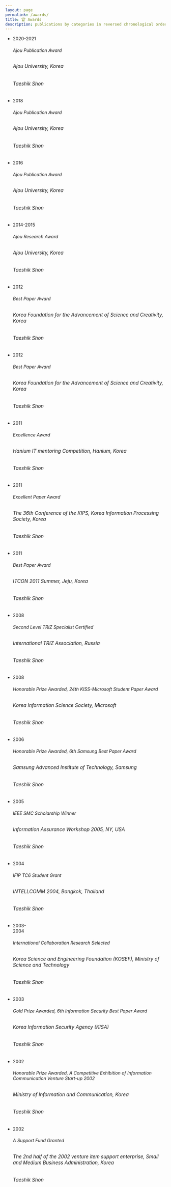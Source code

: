 ```yaml
---
layout: page
permalink: /awards/
title: 🏆 Awards
description: publications by categories in reversed chronological order. generated by jekyll-scholar.
---
```

<div class="cv">
<div class="card mt-3 p-3">
    <ul class="card-text font-weight-light list-group list-group-flush">
        <li class="list-group-item">
            <div class="row">
                <div class="col-xs-2 cl-sm-2 col-md-2 text-center" style="width: 75px;">
                    <span class="badge font-weight-bold primary-color-dark text-uppercase align-middle" style="min-width: 75px;">
                        2020-2021
                    </span>
                </div>
                <div class="col-xs-10 cl-sm-10 col-md-10 mt-2 mt-md-0">
                    <h6 class="title font-weight-bold ml-1 ml-md-4">
                        Ajou Publication Award
                    </h6>
                    <h6 class="ml-1 ml-md-4" style="font-size: 0.95rem;">Ajou University, Korea</h6>
                    <h6 class="ml-1 ml-md-4" style="font-size: 0.95rem; font-style: italic;">Taeshik Shon</h6>
                </div>
            </div>
        </li>
        <li class="list-group-item">
            <div class="row">
                <div class="col-xs-2 cl-sm-2 col-md-2 text-center" style="width: 75px;">
                    <span class="badge font-weight-bold primary-color-dark text-uppercase align-middle" style="min-width: 75px;">
                        2018
                    </span>
                </div>
                <div class="col-xs-10 cl-sm-10 col-md-10 mt-2 mt-md-0">
                    <h6 class="title font-weight-bold ml-1 ml-md-4">
                        Ajou Publication Award
                    </h6>
                    <h6 class="ml-1 ml-md-4" style="font-size: 0.95rem;">Ajou University, Korea</h6>
                    <h6 class="ml-1 ml-md-4" style="font-size: 0.95rem; font-style: italic;">Taeshik Shon</h6>
                </div>
            </div>
        </li>
        <li class="list-group-item">
            <div class="row">
                <div class="col-xs-2 cl-sm-2 col-md-2 text-center" style="width: 75px;">
                    <span class="badge font-weight-bold primary-color-dark text-uppercase align-middle" style="min-width: 75px;">
                        2016
                    </span>
                </div>
                <div class="col-xs-10 cl-sm-10 col-md-10 mt-2 mt-md-0">
                    <h6 class="title font-weight-bold ml-1 ml-md-4">
                        Ajou Publication Award
                    </h6>
                    <h6 class="ml-1 ml-md-4" style="font-size: 0.95rem;">Ajou University, Korea</h6>
                    <h6 class="ml-1 ml-md-4" style="font-size: 0.95rem; font-style: italic;">Taeshik Shon</h6>
                </div>
            </div>
        </li>
        <li class="list-group-item">
            <div class="row">
                <div class="col-xs-2 cl-sm-2 col-md-2 text-center" style="width: 75px;">
                    <span class="badge font-weight-bold primary-color-dark text-uppercase align-middle" style="min-width: 75px;">
                        2014-2015
                    </span>
                </div>
                <div class="col-xs-10 cl-sm-10 col-md-10 mt-2 mt-md-0">
                    <h6 class="title font-weight-bold ml-1 ml-md-4">
                        Ajou Research Award
                    </h6>
                    <h6 class="ml-1 ml-md-4" style="font-size: 0.95rem;">Ajou University, Korea</h6>
                    <h6 class="ml-1 ml-md-4" style="font-size: 0.95rem; font-style: italic;">Taeshik Shon</h6>
                </div>
            </div>
        </li>
        <li class="list-group-item">
            <div class="row">
                <div class="col-xs-2 cl-sm-2 col-md-2 text-center" style="width: 75px;">
                    <span class="badge font-weight-bold primary-color-dark text-uppercase align-middle" style="min-width: 75px;">
                        2012
                    </span>
                </div>
                <div class="col-xs-10 cl-sm-10 col-md-10 mt-2 mt-md-0">
                    <h6 class="title font-weight-bold ml-1 ml-md-4">
                        Best Paper Award
                    </h6>
                    <h6 class="ml-1 ml-md-4" style="font-size: 0.95rem;">Korea Foundation for the Advancement of Science and Creativity, Korea</h6>
                    <h6 class="ml-1 ml-md-4" style="font-size: 0.95rem; font-style: italic;">Taeshik Shon</h6>
                </div>
            </div>
        </li>
        <li class="list-group-item">
            <div class="row">
                <div class="col-xs-2 cl-sm-2 col-md-2 text-center" style="width: 75px;">
                    <span class="badge font-weight-bold primary-color-dark text-uppercase align-middle" style="min-width: 75px;">
                        2012
                    </span>
                </div>
                <div class="col-xs-10 cl-sm-10 col-md-10 mt-2 mt-md-0">
                    <h6 class="title font-weight-bold ml-1 ml-md-4">
                        Best Paper Award
                    </h6>
                    <h6 class="ml-1 ml-md-4" style="font-size: 0.95rem;">Korea Foundation for the Advancement of Science and Creativity, Korea</h6>
                    <h6 class="ml-1 ml-md-4" style="font-size: 0.95rem; font-style: italic;">Taeshik Shon</h6>
                </div>
            </div>
        </li>
        <li class="list-group-item">
            <div class="row">
                <div class="col-xs-2 cl-sm-2 col-md-2 text-center" style="width: 75px;">
                    <span class="badge font-weight-bold primary-color-dark text-uppercase align-middle" style="min-width: 75px;">
                        2011
                    </span>
                </div>
                <div class="col-xs-10 cl-sm-10 col-md-10 mt-2 mt-md-0">
                    <h6 class="title font-weight-bold ml-1 ml-md-4">
                        Excellence Award
                    </h6>
                    <h6 class="ml-1 ml-md-4" style="font-size: 0.95rem;">Hanium IT mentoring Competition, Hanium, Korea</h6>
                    <h6 class="ml-1 ml-md-4" style="font-size: 0.95rem; font-style: italic;">Taeshik Shon</h6>
                </div>
            </div>
        </li>
        <li class="list-group-item">
            <div class="row">
                <div class="col-xs-2 cl-sm-2 col-md-2 text-center" style="width: 75px;">
                    <!-- Add the year -->
                    <span class="badge font-weight-bold primary-color-dark text-uppercase align-middle" style="min-width: 75px;">
                        2011
                    </span>
                </div>
                <div class="col-xs-10 cl-sm-10 col-md-10 mt-2 mt-md-0">
                    <h6 class="title font-weight-bold ml-1 ml-md-4">
                        Excellent Paper Award
                    </h6>
                    <h6 class="ml-1 ml-md-4" style="font-size: 0.95rem;">The 36th Conference of the KIPS, Korea Information Processing Society, Korea</h6>
                    <h6 class="ml-1 ml-md-4" style="font-size: 0.95rem; font-style: italic;">Taeshik Shon</h6>
                </div>
            </div>
        </li>
        <li class="list-group-item">
            <div class="row">
                <div class="col-xs-2 cl-sm-2 col-md-2 text-center" style="width: 75px;">
                    <!-- Add the year -->
                    <span class="badge font-weight-bold primary-color-dark text-uppercase align-middle" style="min-width: 75px;">
                        2011
                    </span>
                </div>
                <div class="col-xs-10 cl-sm-10 col-md-10 mt-2 mt-md-0">
                    <h6 class="title font-weight-bold ml-1 ml-md-4">
                        Best Paper Award
                    </h6>
                    <h6 class="ml-1 ml-md-4" style="font-size: 0.95rem;">ITCON 2011 Summer, Jeju, Korea</h6>
                    <h6 class="ml-1 ml-md-4" style="font-size: 0.95rem; font-style: italic;">Taeshik Shon</h6>
                </div>
            </div>
        </li>
        <li class="list-group-item">
            <div class="row">
                <div class="col-xs-2 cl-sm-2 col-md-2 text-center" style="width: 75px;">
                    <!-- Add the year -->
                    <span class="badge font-weight-bold primary-color-dark text-uppercase align-middle" style="min-width: 75px;">
                        2008
                    </span>
                </div>
                <div class="col-xs-10 cl-sm-10 col-md-10 mt-2 mt-md-0">
                    <h6 class="title font-weight-bold ml-1 ml-md-4">
                        Second Level TRIZ Specialist Certified
                    </h6>
                    <h6 class="ml-1 ml-md-4" style="font-size: 0.95rem;">International TRIZ Association, Russia</h6>
                    <h6 class="ml-1 ml-md-4" style="font-size: 0.95rem; font-style: italic;">Taeshik Shon</h6>
                </div>
            </div>
        </li>
        <li class="list-group-item">
            <div class="row">
                <div class="col-xs-2 cl-sm-2 col-md-2 text-center" style="width: 75px;">
                    <!-- Add the year -->
                    <span class="badge font-weight-bold primary-color-dark text-uppercase align-middle" style="min-width: 75px;">
                        2008
                    </span>
                </div>
                <div class="col-xs-10 cl-sm-10 col-md-10 mt-2 mt-md-0">
                    <h6 class="title font-weight-bold ml-1 ml-md-4">
                        Honorable Prize Awarded, 24th KISS-Microsoft Student Paper Award
                    </h6>
                    <h6 class="ml-1 ml-md-4" style="font-size: 0.95rem;">Korea Information Science Society, Microsoft</h6>
                    <h6 class="ml-1 ml-md-4" style="font-size: 0.95rem; font-style: italic;">Taeshik Shon</h6>
                </div>
            </div>
        </li>
        <li class="list-group-item">
            <div class="row">
                <div class="col-xs-2 cl-sm-2 col-md-2 text-center" style="width: 75px;">
                    <!-- Add the year -->
                    <span class="badge font-weight-bold primary-color-dark text-uppercase align-middle" style="min-width: 75px;">
                        2006
                    </span>
                </div>
                <div class="col-xs-10 cl-sm-10 col-md-10 mt-2 mt-md-0">
                    <h6 class="title font-weight-bold ml-1 ml-md-4">
                        Honorable Prize Awarded, 6th Samsung Best Paper Award
                    </h6>
                    <h6 class="ml-1 ml-md-4" style="font-size: 0.95rem;">Samsung Advanced Institute of Technology, Samsung</h6>
                    <h6 class="ml-1 ml-md-4" style="font-size: 0.95rem; font-style: italic;">Taeshik Shon</h6>
                </div>
            </div>
        </li>
        <li class="list-group-item">
            <div class="row">
                <div class="col-xs-2 cl-sm-2 col-md-2 text-center" style="width: 75px;">
                    <!-- Add the year -->
                    <span class="badge font-weight-bold primary-color-dark text-uppercase align-middle" style="min-width: 75px;">
                        2005
                    </span>
                </div>
                <div class="col-xs-10 cl-sm-10 col-md-10 mt-2 mt-md-0">
                    <h6 class="title font-weight-bold ml-1 ml-md-4">
                        IEEE SMC Scholarship Winner
                    </h6>
                    <h6 class="ml-1 ml-md-4" style="font-size: 0.95rem;">Information Assurance Workshop 2005, NY, USA</h6>
                    <h6 class="ml-1 ml-md-4" style="font-size: 0.95rem; font-style: italic;">Taeshik Shon</h6>
                </div>
            </div>
        </li>
        <li class="list-group-item">
            <div class="row">
                <div class="col-xs-2 cl-sm-2 col-md-2 text-center" style="width: 75px;">
                    <!-- Add the year -->
                    <span class="badge font-weight-bold primary-color-dark text-uppercase align-middle" style="min-width: 75px;">
                        2004
                    </span>
                </div>
                <div class="col-xs-10 cl-sm-10 col-md-10 mt-2 mt-md-0">
                    <h6 class="title font-weight-bold ml-1 ml-md-4">
                        IFIP TC6 Student Grant
                    </h6>
                    <h6 class="ml-1 ml-md-4" style="font-size: 0.95rem;">INTELLCOMM 2004, Bangkok, Thailand</h6>
                    <h6 class="ml-1 ml-md-4" style="font-size: 0.95rem; font-style: italic;">Taeshik Shon</h6>
                </div>
            </div>
        </li>
        <li class="list-group-item">
            <div class="row">
                <div class="col-xs-2 cl-sm-2 col-md-2 text-center" style="width: 75px;">
                    <!-- Add the year range -->
                    <span class="badge font-weight-bold primary-color-dark text-uppercase align-middle" style="min-width: 75px;">
                        2003-2004
                    </span>
                </div>
                <div class="col-xs-10 cl-sm-10 col-md-10 mt-2 mt-md-0">
                    <h6 class="title font-weight-bold ml-1 ml-md-4">
                        International Collaboration Research Selected
                    </h6>
                    <h6 class="ml-1 ml-md-4" style="font-size: 0.95rem;">Korea Science and Engineering Foundation (KOSEF), Ministry of Science and Technology</h6>
                    <h6 class="ml-1 ml-md-4" style="font-size: 0.95rem; font-style: italic;">Taeshik Shon</h6>
                </div>
            </div>
        </li>
        <li class="list-group-item">
            <div class="row">
                <div class="col-xs-2 cl-sm-2 col-md-2 text-center" style="width: 75px;">
                    <!-- Add the year -->
                    <span class="badge font-weight-bold primary-color-dark text-uppercase align-middle" style="min-width: 75px;">
                        2003
                    </span>
                </div>
                <div class="col-xs-10 cl-sm-10 col-md-10 mt-2 mt-md-0">
                    <h6 class="title font-weight-bold ml-1 ml-md-4">
                        Gold Prize Awarded, 6th Information Security Best Paper Award
                    </h6>
                    <h6 class="ml-1 ml-md-4" style="font-size: 0.95rem;">Korea Information Security Agency (KISA)</h6>
                    <h6 class="ml-1 ml-md-4" style="font-size: 0.95rem; font-style: italic;">Taeshik Shon</h6>
                </div>
            </div>
        </li>
        <li class="list-group-item">
            <div class="row">
                <div class="col-xs-2 cl-sm-2 col-md-2 text-center" style="width: 75px;">
                    <!-- Add the year -->
                    <span class="badge font-weight-bold primary-color-dark text-uppercase align-middle" style="min-width: 75px;">
                        2002
                    </span>
                </div>
                <div class="col-xs-10 cl-sm-10 col-md-10 mt-2 mt-md-0">
                    <h6 class="title font-weight-bold ml-1 ml-md-4">
                        Honorable Prize Awarded, A Competitive Exhibition of Information Communication Venture Start-up 2002
                    </h6>
                    <h6 class="ml-1 ml-md-4" style="font-size: 0.95rem;">Ministry of Information and Communication, Korea</h6>
                    <h6 class="ml-1 ml-md-4" style="font-size: 0.95rem; font-style: italic;">Taeshik Shon</h6>
                </div>
            </div>
        </li>
        <li class="list-group-item">
            <div class="row">
                <div class="col-xs-2 cl-sm-2 col-md-2 text-center" style="width: 75px;">
                    <span class="badge font-weight-bold primary-color-dark text-uppercase align-middle" style="min-width: 75px;">
                        2002
                    </span>
                </div>
                <div class="col-xs-10 cl-sm-10 col-md-10 mt-2 mt-md-0">
                    <h6 class="title font-weight-bold ml-1 ml-md-4">
                        A Support Fund Granted
                    </h6>
                    <h6 class="ml-1 ml-md-4" style="font-size: 0.95rem;">The 2nd half of the 2002 venture item support enterprise, Small and Medium Business Administration, Korea</h6>
                    <h6 class="ml-1 ml-md-4" style="font-size: 0.95rem; font-style: italic;">Taeshik Shon</h6>
                </div>
            </div>
        </li>
    </ul>
</div>
</div>
